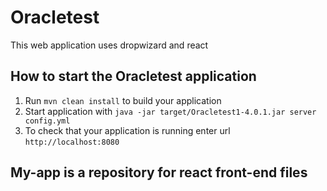 # Oracletest

This web application uses dropwizard and react

How to start the Oracletest application
---

1. Run `mvn clean install` to build your application
1. Start application with `java -jar target/Oracletest1-4.0.1.jar server config.yml`
1. To check that your application is running enter url `http://localhost:8080`

My-app is a repository for react front-end files
---

